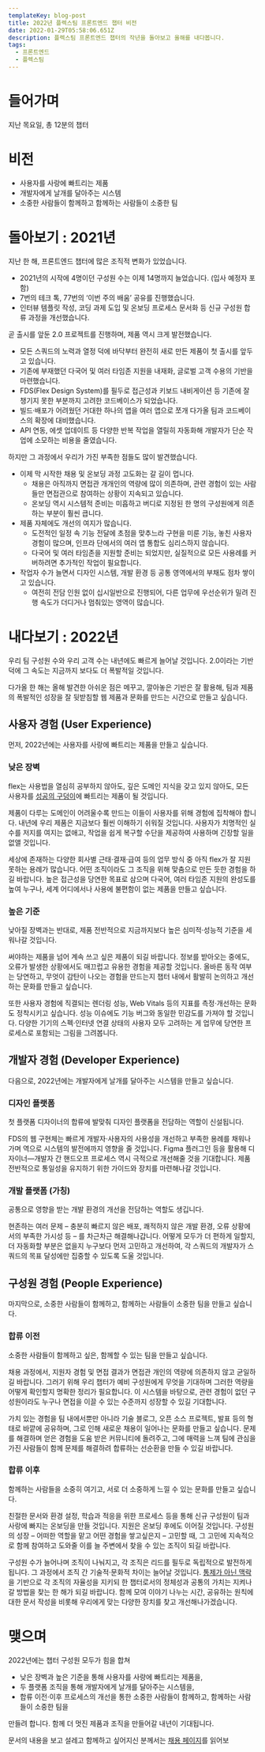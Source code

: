 ```yaml
---
templateKey: blog-post
title: 2022년 플렉스팀 프론트엔드 챕터 비전
date: 2022-01-29T05:58:06.651Z
description: 플렉스팀 프론트엔드 챕터의 작년을 돌아보고 올해를 내다봅니다.
tags:
  - 프론트엔드
  - 플렉스팀
---
```

# 들어가며
지난 목요일, 총 12분의 챕터 

# 비전

- 사용자를 사랑에 빠트리는 제품
- 개발자에게 날개를 달아주는 시스템
- 소중한 사람들이 함께하고 함께하는 사람들이 소중한 팀

# 돌아보기 : 2021년

지난 한 해, 프론트엔드 챕터에 많은 조직적 변화가 있었습니다.

- 2021년의 시작에 4명이던 구성원 수는 이제 14명까지 늘었습니다. (입사 예정자 포함)
- 7번의 테크 톡, 77번의 ‘이번 주의 배움’ 공유를 진행했습니다.
- 인터뷰 템플릿 작성, 코딩 과제 도입 및 온보딩 프로세스 문서화 등 신규 구성원 합류 과정을 개선했습니다.

곧 출시를 앞둔 2.0 프로젝트를 진행하며, 제품 역시 크게 발전했습니다.

- 모든 스쿼드의 노력과 열정 덕에 바닥부터 완전히 새로 만든 제품이 첫 출시를 앞두고 있습니다.
- 기존에 부재했던 다국어 및 여러 타임존 지원을 내재화, 글로벌 고객 수용의 기반을 마련했습니다.
- FDS(Flex Design System)를 필두로 접근성과 키보드 내비게이션 등 기존에 잘 챙기지 못한 부분까지 고려한 코드베이스가 되었습니다.
- 빌드·배포가 어려웠던 거대한 하나의 앱을 여러 앱으로 쪼개 다가올 팀과 코드베이스의 확장에 대비했습니다.
- API 연동, 에셋 업데이트 등 다양한 반복 작업을 열릴히 자동화해 개발자가 단순 작업에 소모하는 비용을 줄였습니다.

하지만 그 과정에서 우리가 가진 부족한 점들도 많이 발견했습니다.

- 이제 막 시작한 채용 및 온보딩 과정 고도화는 갈 길이 멉니다.
    - 채용은 아직까지 면접관 개개인의 역량에 많이 의존하며, 관련 경험이 있는 사람들만 면접관으로 참여하는 상황이 지속되고 있습니다.
    - 온보딩 역시 시스템적 준비는 미흡하고 버디로 지정된 한 명의 구성원에게 의존하는 부분이 훨씬 큽니다.
- 제품 자체에도 개선의 여지가 많습니다.
    - 도전적인 일정 속 기능 전달에 초점을 맞추느라 구현을 미룬 기능, 놓친 사용자 경험이 많으며, 인프라 단에서의 여러 앱 통합도 심리스하지 않습니다.
    - 다국어 및 여러 타임존을 지원할 준비는 되었지만, 실질적으로 모든 사용례를 커버하려면 추가적인 작업이 필요합니다.
- 작업자 수가 늘면서 디자인 시스템, 개발 환경 등 공통 영역에서의 부채도 점차 쌓이고 있습니다.
    - 여전히 전담 인원 없이 십시일반으로 진행되어, 다른 업무에 우선순위가 밀려 진행 속도가 더디거나 멈춰있는 영역이 많습니다.

# 내다보기 : 2022년

우리 팀 구성원 수와 우리 고객 수는 내년에도 빠르게 늘어날 것입니다. 2.0이라는 기반 덕에 그 속도는 지금까지 보다도 더 폭발적일 것입니다.

다가올 한 해는 올해 발견한 아쉬운 점은 메꾸고, 깔아놓은 기반은 잘 활용해, 팀과 제품의 폭발적인 성장을 잘 뒷받침할 웹 제품과 문화를 만드는 시간으로 만들고 싶습니다.

## 사용자 경험 (User Experience)

먼저, 2022년에는 사용자를 사랑에 빠트리는 제품을 만들고 싶습니다.

### 낮은 장벽

flex는 사용법을 열심히 공부하지 않아도, 깊은 도메인 지식을 갖고 있지 않아도, 모든 사용자를 [성공의 구덩이](https://blog.codinghorror.com/falling-into-the-pit-of-success/)에 빠트리는 제품이 될 것입니다.

제품이 다루는 도메인이 어려울수록 만드는 이들이 사용자를 위해 경험에 집착해야 합니다. 내년에 우리 제품은 지금보다 훨씬 이해하기 쉬워질 것입니다. 사용자가 치명적인 실수를 저지를 여지는 없애고, 작업을 쉽게 복구할 수단을 제공하여 사용하며 긴장할 일을 없앨 것입니다.

세상에 존재하는 다양한 회사별 근태·결재·급여 등의 업무 방식 중 아직 flex가 잘 지원 못하는 용례가 많습니다. 어떤 조직이라도 그 조직을 위해 맞춤으로 만든 듯한 경험을 하길 바랍니다. 높은 접근성을 당연한 목표로 삼으며 다국어, 여러 타임존 지원의 완성도를 높여 누구나, 세계 어디에서나 사용에 불편함이 없는 제품을 만들고 싶습니다.

### 높은 기준

낮아질 장벽과는 반대로, 제품 전반적으로 지금까지보다 높은 심미적·성능적 기준을 세워나갈 것입니다.

써야하는 제품을 넘어 계속 쓰고 싶은 제품이 되길 바랍니다. 정보를 받아오는 중에도, 오류가 발생한 상황에서도 매끄럽고 유용한 경험을 제공할 것입니다. 올바른 동작 여부는 당연하고, 무엇이 감탄이 나오는 경험을 만드는지 챕터 내에서 활발히 논의하고 개선하는 문화를 만들고 싶습니다.

또한 사용자 경험에 직결되는 렌더링 성능, Web Vitals 등의 지표를 측정·개선하는 문화도 정착시키고 싶습니다. 성능 이슈에도 기능 버그와 동일한 민감도를 가져야 할 것입니다. 다양한 기기의 스펙·인터넷 연결 상태의 사용자 모두 고려하는 게 업무에 당연한 프로세스로 포함되는 그림을 그려봅니다.

## 개발자 경험 (Developer Experience)

다음으로, 2022년에는 개발자에게 날개를 달아주는 시스템을 만들고 싶습니다.

### 디자인 플랫폼

첫 플랫폼 디자이너의 합류에 발맞춰 디자인 플랫폼을 전담하는 역할이 신설됩니다. 

FDS의 웹 구현체는 빠르게 개발자·사용자의 사용성을 개선하고 부족한 용례를 채워나가며 역으로 시스템의 발전에까지 영향을 줄 것입니다. Figma 플러그인 등을 활용해 디자이너—개발자 간 핸드오프 프로세스 역시 극적으로 개선해줄 것을 기대합니다. 제품 전반적으로 통일성을 유지하기 위한 가이드와 장치를 마련해나갈 것입니다.

### 개발 플랫폼 (가칭)

공통으로 영향을 받는 개발 환경의 개선을 전담하는 역할도 생깁니다.

현존하는 여러 문제 – 충분히 빠르지 않은 배포, 쾌적하지 않은 개발 환경, 오류 상황에서의 부족한 가시성 등 – 를 차근차근 해결해나갑니다. 어떻게 모두가 더 편하게 일할지, 더 자동화할 부분은 없을지 누구보다 먼저 고민하고 개선하여, 각 스쿼드의 개발자가 스쿼드의 목표 달성에만 집중할 수 있도록 도울 것입니다.

## 구성원 경험 (People Experience)

마지막으로, 소중한 사람들이 함께하고, 함께하는 사람들이 소중한 팀을 만들고 싶습니다.

### 합류 이전

소중한 사람들이 함께하고 싶은, 함께할 수 있는 팀을 만들고 싶습니다.

채용 과정에서, 지원자 경험 및 면접 결과가 면접관 개인의 역량에 의존하지 않고 균일하길 바랍니다. 그러기 위해 우리 챕터가 예비 구성원에게 무엇을 기대하며 그러한 역량을 어떻게 확인할지 명확한 정리가 필요합니다. 이 시스템을 바탕으로, 관련 경험이 없던 구성원이라도 누구나 면접을 이끌 수 있는 수준까지 성장할 수 있길 기대합니다.

가치 있는 경험을 팀 내에서뿐만 아니라 기술 블로그, 오픈 소스 프로젝트, 발표 등의 형태로 바깥에 공유하며, 그로 인해 새로운 채용이 일어나는 문화를 만들고 싶습니다. 문제를 해결하며 얻은 경험을 도움 받은 커뮤니티에 돌려주고, 그에 매력을 느껴 팀에 관심을 가진 사람들이 함께 문제를 해결하려 합류하는 선순환을 만들 수 있길 바랍니다.

### 합류 이후

함께하는 사람들을 소중히 여기고, 서로 더 소중하게 느낄 수 있는 문화를 만들고 싶습니다.

친절한 문서와 환경 설정, 학습과 적응을 위한 프로세스 등을 통해 신규 구성원이 팀과 사랑에 빠지는 온보딩을 만들 것입니다. 지원은 온보딩 후에도 이어질 것입니다. 구성원의 성장 – 어떠한 역할을 맡고 어떤 경험을 쌓고싶은지 – 고민할 때, 그 고민에 지속적으로 함께 참여하고 도와줄 이를 늘 주변에서 찾을 수 있는 조직이 되길 바랍니다.

구성원 수가 늘어나며 조직이 나눠지고, 각 조직은 리드를 필두로 독립적으로 발전하게 됩니다. 그 과정에서 조직 간 기술적·문화적 차이는 늘어날 것입니다. [통제가 아닌 맥락](https://jobs.netflix.com/culture#context-not-control)을 기반으로 각 조직의 자율성을 지키되 한 챕터로서의 정체성과 공통의 가치는 지켜나갈 방법을 찾는 한 해가 되길 바랍니다. 함께 모여 이야기 나누는 시간, 공유하는 원칙에 대한 문서 작성을 비롯해 우리에게 맞는 다양한 장치를 찾고 개선해나가겠습니다.

# 맺으며

2022년에는 챕터 구성원 모두가 힘을 합쳐

- 낮은 장벽과 높은 기준을 통해 사용자를 사랑에 빠트리는 제품을,
- 두 플랫폼 조직을 통해 개발자에게 날개를 달아주는 시스템을,
- 합류 이전·이후 프로세스의 개선을 통한 소중한 사람들이 함께하고, 함께하는 사람들이 소중한 팀을

만들려 합니다. 함께 더 멋진 제품과 조직을 만들어갈 내년이 기대됩니다.

문서의 내용을 보고 설레고 함께하고 싶어지신 분께서는 [채용 페이지](https://recruiting.flex.team/)를 읽어보
